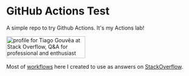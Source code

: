 # GitHub Actions Test

A simple repo to try Github Actions. It's my Actions lab! 

<a href="https://stackoverflow.com/users/448292/tiago-gouv%c3%aaa"><img src="https://stackoverflow.com/users/flair/448292.png" width="208" height="58" alt="profile for Tiago Gouv&#234;a at Stack Overflow, Q&amp;A for professional and enthusiast programmers" title="profile for Tiago Gouv&#234;a at Stack Overflow, Q&amp;A for professional and enthusiast programmers"></a>

Most of [workflows](./.github) here I created to use as answers on [StackOverflow](https://stackoverflow.com/users/448292/tiago-gouv%c3%aaa?tab=profile).